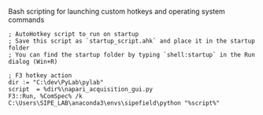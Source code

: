 Bash scripting for launching custom hotkeys and operating system commands

```AutoHotkey
; AutoHotkey script to run on startup
; Save this script as `startup_script.ahk` and place it in the startup folder
; You can find the startup folder by typing `shell:startup` in the Run dialog (Win+R)

; F3 hotkey action 
dir := "C:\dev\PyLab\pylab"
script  = %dir%\napari_acquisition_gui.py
F3::Run, %ComSpec% /k C:\Users\SIPE_LAB\anaconda3\envs\sipefield\python "%script%"
```
